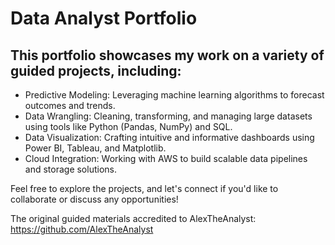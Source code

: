 # Data Analyst Portfolio 
## This portfolio showcases my work on a variety of guided projects, including:

- Predictive Modeling: Leveraging machine learning algorithms to forecast outcomes and trends.
- Data Wrangling: Cleaning, transforming, and managing large datasets using tools like Python (Pandas, NumPy) and SQL.
- Data Visualization: Crafting intuitive and informative dashboards using Power BI, Tableau, and Matplotlib.
- Cloud Integration: Working with AWS to build scalable data pipelines and storage solutions.

Feel free to explore the projects, and let's connect if you'd like to collaborate or discuss any opportunities!

The original guided materials accredited to AlexTheAnalyst: https://github.com/AlexTheAnalyst


